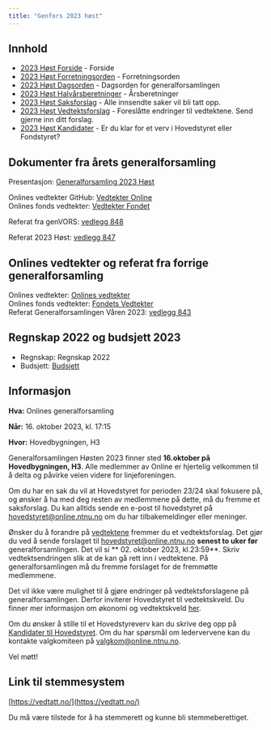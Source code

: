```yaml
---
title: "Genfors 2023 høst"
---
```


## Innhold
* [2023 Høst Forside](/generalforsamlingen/genfors2023h)   - Forside
* [2023 Høst Forretningsorden](/generalforsamlingen/genfors2023h/forretningsorden) - Forretningsorden
* [2023 Høst Dagsorden](/generalforsamlingen/genfors2023h/dagsorden) - Dagsorden for generalforsamlingen
* [2023 Høst Halvårsberetninger](/generalforsamlingen/genfors2023h/aarsberetninger) - Årsberetninger
* [2023 Høst Saksforslag](/generalforsamlingen/genfors2023h/saksforslag) - Alle innsendte saker vil bli tatt opp.
* [2023 Høst Vedtektsforslag](/generalforsamlingen/genfors2023h/vedtekstforslag) - Foreslåtte endringer til vedtektene. Send gjerne inn ditt forslag.
* [2023 Høst Kandidater](/generalforsamlingen/genfors2023h/valg) - Er du klar for et verv i Hovedstyret eller Fondstyret? 

## Dokumenter fra årets generalforsamling
Presentasjon: [Generalforsamling 2023 Høst](https://docs.google.com/presentation/d/1X4QmPVh5e_cNDm7kb78r5goNMCaHhhE0y7cEzJYabO4/edit?usp=sharing)

Onlines vedtekter GitHub: [Vedtekter Online](https://github.com/dotkom/Onlines_Vedtekter/blob/master/vedtekter.adoc)    
Onlines fonds vedtekter:  [Vedtekter Fondet](https://github.com/dotkom/Onlines_Fond_Vedtekter/blob/master/vedtekter.adoc) 
 
Referat fra genVORS: [vedlegg 848](/attachments/848-Referat_genVORS_høst_2023.pdf)

Referat 2023 Høst: [vedlegg 847](/attachments/847-Referat_Onlines_generalforsamling_H2023.pdf)

## Onlines vedtekter og referat fra forrige generalforsamling 
Onlines vedtekter: [Onlines vedtekter](https://github.com/dotkom/Onlines_Fond_Vedtekter/blob/master/vedtekter.adoc)  
Onlines fonds vedtekter: [Fondets Vedtekter](https://github.com/dotkom/Onlines_Fond_Vedtekter/blob/master/vedtekter.adoc)   
Referat Generalforsamlingen Våren 2023: [vedlegg 843](/attachments/843-Referat_Onlines_generalforsamlingV2023.pdf)  

## Regnskap 2022 og budsjett 2023

- Regnskap:  Regnskap 2022 
- Budsjett: [Budsjett](https://docs.google.com/spreadsheets/d/1tkO_xNA-wblijGAgjgVx8fPuAHrAJnk1OtVUPp5Ul84/edit?usp=sharing) 

## Informasjon

**Hva:** Onlines generalforsamling  

**Når:** 16. oktober 2023, kl. 17:15 

**Hvor:** Hovedbygningen, H3

Generalforsamlingen Høsten 2023 finner sted **16.oktober på Hovedbygningen, H3**. Alle medlemmer av Online er hjertelig velkommen til å delta og påvirke veien videre for linjeforeningen. 

Om du har en sak du vil at Hovedstyret for perioden 23/24 skal fokusere på, og ønsker å ha med deg resten av medlemmene på dette, må du fremme et saksforslag. Du kan alltids sende en e-post til hovedstyret på [hovedstyret@online.ntnu.no](mailto:hovedstyret@online.ntnu.no) om du har tilbakemeldinger eller meninger.

Ønsker du å forandre på [vedtektene](https://github.com/dotkom/Onlines_Vedtekter/blob/master/vedtekter.pdf) fremmer du et vedtektsforslag. Det gjør du ved å sende forslaget til [hovedstyret@online.ntnu.no](mailto:hovedstyret@online.ntnu.no) **senest to uker før** generalforsamlingen. Det vil si ** 02. oktober 2023, kl.23:59**. Skriv vedtektsendringen slik at de kan gå rett inn i vedtektene. På generalforsamlingen må du fremme forslaget for de fremmøtte medlemmene.

Det vil ikke være mulighet til å gjøre endringer på vedtektsforslagene på generalforsamlingen. Derfor inviterer Hovedstyret til vedtektskveld. Du finner mer informasjon om økonomi og vedtektskveld [her](/okogved/).

Om du ønsker å stille til et Hovedstyreverv kan du skrive deg opp på [Kandidater til Hovedstyret](/generalforsamlingen/genfors2023v/valg). Om du har spørsmål om ledervervene kan du kontakte valgkomiteen på [valgkom@online.ntnu.no](mailto:valgkom@online.ntnu.no).



Vel møtt!

## Link til stemmesystem

[https://vedtatt.no/](https://vedtatt.no/)

Du må være tilstede for å ha stemmerett og kunne bli stemmeberettiget.